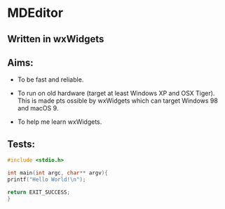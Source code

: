 # MDEditor

## Written in wxWidgets

## Aims:

- To be fast and reliable.

- To run on old hardware (target at least Windows XP and OSX Tiger). This is made pts ossible by wxWidgets which can target Windows 98 and macOS 9.

- To help me learn wxWidgets.


## Tests:

```cpp
#include <stdio.h>

int main(int argc, char** argv){
printf("Hello World!\n");

return EXIT_SUCCESS;
}
```




